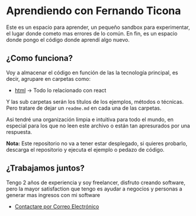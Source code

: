 # Aprendiendo con Fernando Ticona 
Este es un espacio para aprender, un pequeño sandbox para experimentar,
el lugar donde cometo mas errores de lo común. En fin, es un espacio
donde pongo el código donde aprendí algo nuevo.

## ¿Como funciona?
Voy a almacenar el código en función de las la tecnología principal,
es decir, agrupare en carpetas como:
- [html](./html) -> Todo lo relacionado con react

Y las sub carpetas serán los títulos de los ejemplos, métodos o técnicas.
Pero tratare de dejar un `readme.md` en cada una de las carpetas.

Asi tendré una organización limpia e intuitiva para todo el mundo,
en especial para los que no leen este archivo o están tan apresurados
por una respuesta.

**Nota:** Este repositorio no va a tener estar desplegado, si quieres
probarlo, descarga el repositorio y ejecuta el ejemplo o pedazo de código.

## ¿Trabajamos juntos?
Tengo 2 años de experiencia y soy freelancer, disfruto creando software,
pero la mayor satisfaction que tengo es ayudar a negocios y personas a
generar mas ingresos con mi software
- [Contactare por Correo Electrónico](malito:fvcoder1@gmail.com)
